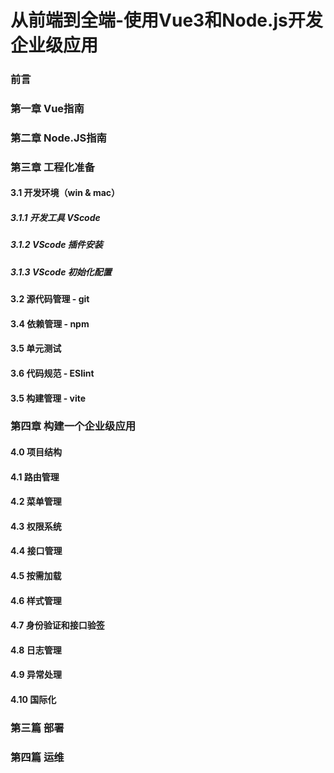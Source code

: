# 从前端到全端-使用Vue3和Node.js开发企业级应用

### 前言

### 第一章 Vue指南

### 第二章 Node.JS指南

### 第三章 工程化准备

#### 3.1 开发环境（win & mac）

##### 3.1.1 开发工具 VScode

##### 3.1.2 VScode 插件安装

##### 3.1.3 VScode 初始化配置

#### 3.2 源代码管理 - git

#### 3.4 依赖管理 - npm

#### 3.5 单元测试

#### 3.6 代码规范 - ESlint

#### 3.5 构建管理 - vite

### 第四章 构建一个企业级应用

#### 4.0 项目结构

#### 4.1 路由管理

#### 4.2 菜单管理

#### 4.3 权限系统

#### 4.4 接口管理

#### 4.5 按需加载

#### 4.6 样式管理

#### 4.7 身份验证和接口验签

#### 4.8 日志管理

#### 4.9 异常处理

#### 4.10 国际化

### 第三篇 部署

### 第四篇 运维
